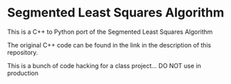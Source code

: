 # Segmented Least Squares Algorithm

This is a C++ to Python port of the Segmented Least Squares Algorithm

The original C++ code can be found in the link in the description of this repository.

This is a bunch of code hacking for a class project... DO NOT use in production